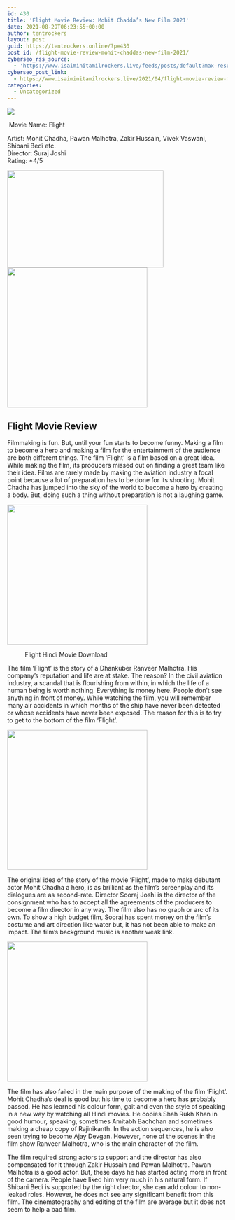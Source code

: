 ```yaml
---
id: 430
title: 'Flight Movie Review: Mohit Chadda’s New Film 2021'
date: 2021-08-29T06:23:55+00:00
author: tentrockers
layout: post
guid: https://tentrockers.online/?p=430
post id: /flight-movie-review-mohit-chaddas-new-film-2021/
cyberseo_rss_source:
  - 'https://www.isaiminitamilrockers.live/feeds/posts/default?max-results=150&start-index=1'
cyberseo_post_link:
  - https://www.isaiminitamilrockers.live/2021/04/flight-movie-review-mohit-chaddas-new.html
categories:
  - Uncategorized
---
```

<div class="media_block">
  <img src="https://1.bp.blogspot.com/-RFUn31dxXf4/YGpjkZPWVVI/AAAAAAAAAos/GEdDClMnZn8qeC47vLD8H2XynziU8CM3ACLcBGAsYHQ/s72-w357-h222-c/958319-mohit-chadda-in-flight.jpg" class="media_thumbnail" />
</div>

<meta content="&nbsp; Movie Name:&nbsp; Flight Artist: &nbsp;Mohit Chadha, Pawan Malhotra, Zakir Hussain, Vivek Vaswani, Shibani Bedi etc. Director: &nbsp;Suraj Joshi Rating: ..." name="twitter:description" />

  


<center>
</center>

  
<ins data-width="0" data-height="0" class="fd8fabf84c8" data-domain="//aaaaaco.com" data-affquery="/81dee8bcaf/d8fabf84c8/?placementName=default"></ins>

&nbsp;<span>Movie Name:&nbsp;</span><span>Flight</span>

<span>Artist:</span>&nbsp;Mohit Chadha, Pawan Malhotra, Zakir Hussain, Vivek Vaswani, Shibani Bedi etc.  
<span>Director:</span>&nbsp;Suraj Joshi  
<span>Rating:</span>&nbsp;*4/5<ins data-width="0" data-height="0" class="fd8fabf84c8" data-domain="//aaaaaco.com" data-affquery="/81dee8bcaf/d8fabf84c8/?placementName=default"></ins>

<div class="separator">
  <a href="https://1.bp.blogspot.com/-RFUn31dxXf4/YGpjkZPWVVI/AAAAAAAAAos/GEdDClMnZn8qeC47vLD8H2XynziU8CM3ACLcBGAsYHQ/s640/958319-mohit-chadda-in-flight.jpg" imageanchor="1"><img loading="lazy" border="0" data-original-height="360" data-original-width="640" height="222" src="https://1.bp.blogspot.com/-RFUn31dxXf4/YGpjkZPWVVI/AAAAAAAAAos/GEdDClMnZn8qeC47vLD8H2XynziU8CM3ACLcBGAsYHQ/w357-h222/958319-mohit-chadda-in-flight.jpg" width="357" /></a>
</div>



<div class="separator">
  <a href="https://aaaaaco.com/d4c26a5800/9ba49d4016/?placementName=default" imageanchor="1" target="_blank" rel="noopener"><img border="0" data-original-height="166" data-original-width="800" src="https://1.bp.blogspot.com/-si5eeyJ86Do/YGpjqRdgRBI/AAAAAAAAAow/MVWI7QBh5YoEpgvSBnf7u21aYKeWnNuAQCLcBGAsYHQ/s320/unnamed.gif" width="320" /></a>
</div>

<ins data-width="0" data-height="0" class="fd8fabf84c8" data-domain="//aaaaaco.com" data-affquery="/81dee8bcaf/d8fabf84c8/?placementName=default"></ins>

## <span class="ez-toc-section" id="Flight_Movie_Review">Flight Movie Review<span class="ez-toc-section-end"></span></span>

<ins data-width="0" data-height="0" class="fd8fabf84c8" data-domain="//aaaaaco.com" data-affquery="/81dee8bcaf/d8fabf84c8/?placementName=default"></ins>

Filmmaking is fun. But, until your fun starts to become funny. Making a film to become a hero and making a film for the entertainment of the audience are both different things. The film ‘Flight’ is a film based on a great idea. While making the film, its producers missed out on finding a great team like their idea. Films are rarely made by making the aviation industry a focal point because a lot of preparation has to be done for its shooting. Mohit Chadha has jumped into the sky of the&nbsp;world to become a hero by creating a body. But, doing such a thing without preparation is not a laughing game.

<div class="separator">
  <a href="https://aaaaaco.com/d4c26a5800/9ba49d4016/?placementName=default" imageanchor="1" target="_blank" rel="noopener"><img border="0" data-original-height="166" data-original-width="800" src="https://1.bp.blogspot.com/-WPoOns8h6qc/YGpjuFlxLdI/AAAAAAAAAo0/-N2anUaLn94nRoE2vCxjMI2QOiXuSVvSACLcBGAsYHQ/s320/unnamed.gif" width="320" /></a>
</div>

<ins data-width="0" data-height="0" class="fd8fabf84c8" data-domain="//aaaaaco.com" data-affquery="/81dee8bcaf/d8fabf84c8/?placementName=default"></ins><figure class="wp-block-image size-large"><figcaption>Flight Hindi Movie Download</figcaption></figure> 

The film ‘Flight’ is the story of a Dhankuber Ranveer Malhotra. His company’s reputation and life are at stake. The reason? In the civil aviation industry, a scandal that is flourishing from within, in which the life of a human being is worth nothing. Everything is money here. People don’t see anything in front of money. While watching the film, you will remember many air accidents in which months of the ship have never been detected or whose accidents have never been exposed. The reason for this is to try to get to the bottom of the film ‘Flight’.<ins data-width="0" data-height="0" class="fd8fabf84c8" data-domain="//aaaaaco.com" data-affquery="/81dee8bcaf/d8fabf84c8/?placementName=default"></ins>

<div class="separator">
  <a href="https://aaaaaco.com/d4c26a5800/9ba49d4016/?placementName=default" imageanchor="1" target="_blank" rel="noopener"><img border="0" data-original-height="166" data-original-width="800" src="https://1.bp.blogspot.com/-V2q3si_5jQw/YGpjzCo4UgI/AAAAAAAAAo4/EKAdnp8VZMku_U-FfkAhIz6Na757W1nSgCLcBGAsYHQ/s320/unnamed.gif" width="320" /></a>
</div>

<ins data-width="0" data-height="0" class="fd8fabf84c8" data-domain="//aaaaaco.com" data-affquery="/81dee8bcaf/d8fabf84c8/?placementName=default"></ins><ins data-width="0" data-height="0" class="fd8fabf84c8" data-domain="//aaaaaco.com" data-affquery="/81dee8bcaf/d8fabf84c8/?placementName=default"></ins>

The original idea of ​​the story of the movie ‘Flight’, made to make debutant actor Mohit Chadha a hero, is as brilliant as the film’s screenplay and its dialogues are as second-rate. Director Sooraj Joshi is the director of the consignment who has to accept all the agreements of the producers to become a film director in any way. The film also has no graph or arc of its own. To show a high budget film, Sooraj has spent money on the film’s costume and art direction like water but, it has not been able to make an impact. The film’s background music is another weak link.<ins data-width="0" data-height="0" class="fd8fabf84c8" data-domain="//aaaaaco.com" data-affquery="/81dee8bcaf/d8fabf84c8/?placementName=default"></ins>

<div class="separator">
  <a href="https://aaaaaco.com/d4c26a5800/9ba49d4016/?placementName=default" imageanchor="1" target="_blank" rel="noopener"><img border="0" data-original-height="166" data-original-width="800" src="https://1.bp.blogspot.com/-FHQ38Tr9m-4/YGpj3bPLx7I/AAAAAAAAAo8/0SRIqY0GHPg3-gQDl6Jl8LUb5BjsmcY5wCLcBGAsYHQ/s320/unnamed.gif" width="320" /></a>
</div>

The film has also failed in the main purpose of the making of the film ‘Flight’. Mohit Chadha’s deal is good but his time to become a hero has probably passed. He has learned his colour form, gait and even the style of speaking in a new way by watching all Hindi movies. He copies Shah Rukh Khan in good humour, speaking, sometimes Amitabh Bachchan and sometimes making a cheap copy of Rajinikanth. In the action sequences, he is also seen trying to become Ajay Devgan. However, none of the scenes in the film show Ranveer Malhotra, who is the main character of the film.

The film required strong actors to support and the director has also compensated for it through Zakir Hussain and Pawan Malhotra. Pawan Malhotra is a good actor. But, these days he has started acting more in front of the camera. People have liked him very much in his natural form. If Shibani Bedi is supported by the right director, she can add colour to non-leaked roles. However, he does not see any significant benefit from this film. The cinematography and editing of the film are average but it does not seem to help a bad film.&nbsp;

<center>
</center>